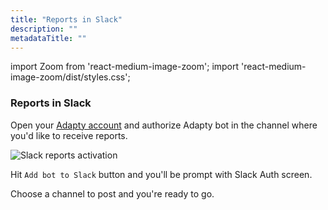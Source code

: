 ```yaml
---
title: "Reports in Slack"
description: ""
metadataTitle: ""
---
```


import Zoom from 'react-medium-image-zoom';
import 'react-medium-image-zoom/dist/styles.css';

### Reports in Slack

Open your [Adapty account](https://app.adapty.io/account) and authorize Adapty bot in the channel where you'd like to receive reports.

![Slack reports activation](https://adapty-docs-assets.s3.amazonaws.com/gitbook/image%20%2877%29.png)

Hit `Add bot to Slack` button and you'll be prompt with Slack Auth screen. 

Choose a channel to post and you're ready to go.